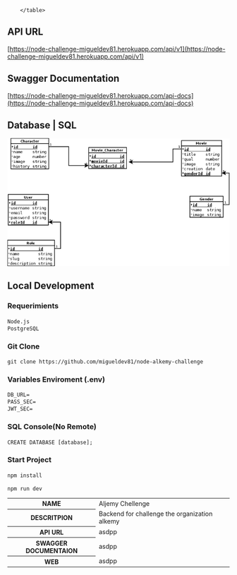 <table>
            <tr>
                <th>NAME</th>
                <td>Aljemy Chellenge</td>
            </tr>
              <th>DESCRITPION</th>
                <td>Backend for challenge the organization alkemy</td>
            <tr>
                <th>API URL</th>
                <td>asdpp</td>
            </tr>
             <tr>
                <th>SWAGGER DOCUMENTAION</th>
                <td>asdpp</td>
            </tr>
            <tr>
                <th>WEB</th>
                <td>asdpp</td>
            </tr>
            
        </table>

## API URL
[https://node-challenge-migueldev81.herokuapp.com/api/v1](https://node-challenge-migueldev81.herokuapp.com/api/v1)
## Swagger Documentation
[https://node-challenge-migueldev81.herokuapp.com/api-docs](https://node-challenge-migueldev81.herokuapp.com/api-docs)
## Database | SQL
![database](./resources/database.png)
## Local Development
### Requerimients
```
Node.js
PostgreSQL
```
### Git Clone
```
git clone https://github.com/migueldev81/node-alkemy-challenge
```
### Variables Enviroment (.env)
````
DB_URL=
PASS_SEC=
JWT_SEC=
````
### SQL Console(No Remote)
````
CREATE DATABASE [database];
````
### Start Project
```
npm install
```
```
npm run dev
```

